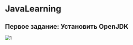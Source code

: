 # JavaLearning

## Первое задание: Установить OpenJDK

![1](https://user-images.githubusercontent.com/74401943/157421940-d7cc9e68-63d0-4163-a2be-b8b280fcd999.png)
